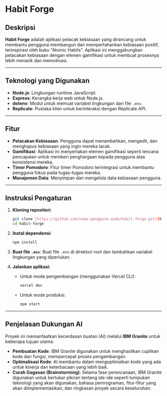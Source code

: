 # Habit Forge

## Deskripsi

**Habit Forge** adalah aplikasi pelacak kebiasaan yang dirancang untuk membantu pengguna membangun dan mempertahankan kebiasaan positif, terinspirasi oleh buku "Atomic Habits". Aplikasi ini menggabungkan pelacakan kebiasaan dengan elemen gamifikasi untuk membuat prosesnya lebih menarik dan memotivasi.

---

## Teknologi yang Digunakan

* **Node.js**: Lingkungan runtime JavaScript.
* **Express**: Kerangka kerja web untuk Node.js.
* **dotenv**: Modul untuk memuat variabel lingkungan dari file `.env`.
* **Replicate**: Pustaka klien untuk berinteraksi dengan Replicate API.

---

## Fitur

* **Pelacakan Kebiasaan**: Pengguna dapat menambahkan, mengedit, dan menghapus kebiasaan yang ingin mereka lacak.
* **Gamifikasi**: Aplikasi ini menyertakan elemen gamifikasi seperti lencana pencapaian untuk memberi penghargaan kepada pengguna atas konsistensi mereka.
* **Timer Pomodoro**: Fitur timer Pomodoro terintegrasi untuk membantu pengguna fokus pada tugas-tugas mereka.
* **Manajemen Data**: Menyimpan dan mengelola data kebiasaan pengguna.

---

## Instruksi Pengaturan

1.  **Kloning repositori**:
    ```bash
    git clone [https://github.com/nama-pengguna-anda/habit-forge.git](https://github.com/nama-pengguna-anda/habit-forge.git)
    cd habit-forge
    ```

2.  **Instal dependensi**:
    ```bash
    npm install
    ```

3.  **Buat file `.env`**:
    Buat file `.env` di direktori root dan tambahkan variabel lingkungan yang diperlukan.

4.  **Jalankan aplikasi**:
    * Untuk mode pengembangan (menggunakan Vercel CLI):
        ```bash
        vercel dev
        ```
    * Untuk mode produksi:
        ```bash
        npm start
        ```

---

## Penjelasan Dukungan AI

Proyek ini memanfaatkan kecerdasan buatan (AI) melalui **IBM Granite** untuk beberapa tujuan utama:

* **Pembuatan Kode**: IBM Granite digunakan untuk menghasilkan cuplikan kode dan fungsi, mempercepat proses pengembangan.
* **Optimalisasi Kode**: AI membantu dalam mengoptimalkan kode yang ada untuk kinerja dan keterbacaan yang lebih baik.
* **Curah Gagasan (Brainstorming)**: Selama fase perencanaan, IBM Granite digunakan untuk bertukar pikiran tentang ide-ide seperti tumpukan teknologi yang akan digunakan, bahasa pemrograman, fitur-fitur yang akan diimplementasikan, dan ringkasan proyek secara keseluruhan.